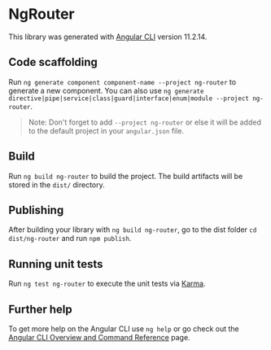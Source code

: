 # NgRouter

This library was generated with [Angular CLI](https://github.com/angular/angular-cli) version 11.2.14.

## Code scaffolding

Run `ng generate component component-name --project ng-router` to generate a new component. You can also use `ng generate directive|pipe|service|class|guard|interface|enum|module --project ng-router`.
> Note: Don't forget to add `--project ng-router` or else it will be added to the default project in your `angular.json` file. 

## Build

Run `ng build ng-router` to build the project. The build artifacts will be stored in the `dist/` directory.

## Publishing

After building your library with `ng build ng-router`, go to the dist folder `cd dist/ng-router` and run `npm publish`.

## Running unit tests

Run `ng test ng-router` to execute the unit tests via [Karma](https://karma-runner.github.io).

## Further help

To get more help on the Angular CLI use `ng help` or go check out the [Angular CLI Overview and Command Reference](https://angular.io/cli) page.
